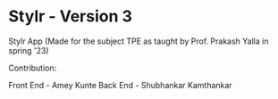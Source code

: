 # Stylr - Version 3
Stylr App (Made for the subject TPE as taught by Prof. Prakash Yalla in spring '23)

Contribution:

Front End - Amey Kunte
Back End - Shubhankar Kamthankar
